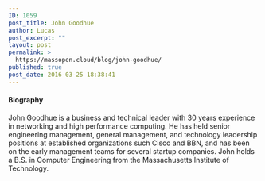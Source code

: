 ```yaml
---
ID: 1059
post_title: John Goodhue
author: Lucas
post_excerpt: ""
layout: post
permalink: >
  https://massopen.cloud/blog/john-goodhue/
published: true
post_date: 2016-03-25 18:38:41
---
```

<h4>Biography</h4>
John Goodhue is a business and technical leader with 30 years experience in networking and high performance computing. He has held senior engineering management, general management, and technology leadership positions at established organizations such Cisco and BBN, and has been on the early management teams for several startup companies. John holds a B.S. in Computer Engineering from the Massachusetts Institute of Technology.